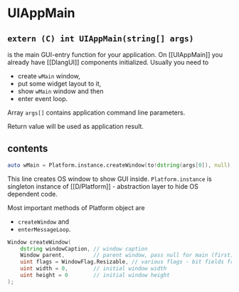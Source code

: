 # UIAppMain

## `extern (C) int UIAppMain(string[] args)`

is the main GUI-entry function for your application. On [[UIAppMain]] you already have [[DlangUI]] components initialized. Usually you need to 
- create `wMain` window, 
- put some widget layout to it, 
- show `wMain` window and then 
- enter event loop.

Array `args[]` contains application command line parameters.

Return value will be used as application result.

## contents

```D
auto wMain = Platform.instance.createWindow(to!dstring(args[0]), null);
```

This line creates OS window to show GUI inside. `Platform.instance` is singleton instance of [[D/Platform]] - abstraction layer to hide OS dependent code.

Most important methods of Platform object are 
- `createWindow` and 
- `enterMessageLoop`.

```D
Window createWindow(
    dstring windowCaption, // window caption
    Window parent,         // parent window, pass null for main (first) window.
    uint flags = WindowFlag.Resizable, // various flags - bit fields from WindowFlag enum values
    uint width = 0,        // initial window width
    uint height = 0        // initial window height
);
```
